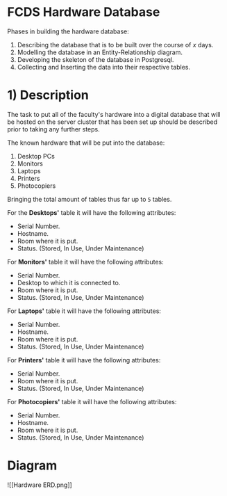 # FCDS Hardware Database
Phases in building the hardware database:
1. Describing the database that is to be built over the course of $x$ days.
2. Modelling the database in an Entity-Relationship diagram.
3. Developing the skeleton of the database in Postgresql.
4. Collecting and Inserting the data into their respective tables.

# 1) Description
The task to put all of the faculty's hardware into a digital database that will be hosted on the server cluster that has been set up should be described prior to taking any further steps.

The known hardware that will be put into the database:
1. Desktop PCs
2. Monitors
3. Laptops
4. Printers
5. Photocopiers

Bringing the total amount of tables thus far up to `5` tables.

For the **Desktops'** table it will have the following attributes:
- Serial Number.
- Hostname.
- Room where it is put.
- Status. (Stored, In Use, Under Maintenance)

For **Monitors'** table it will have the following attributes:
- Serial Number.
- Desktop to which it is connected to.
- Room where it is put.
- Status. (Stored, In Use, Under Maintenance)

For **Laptops'** table it will have the following attributes:
- Serial Number.
- Hostname.
- Room where it is put.
- Status. (Stored, In Use, Under Maintenance)

For **Printers'** table it will have the following attributes:
- Serial Number.
- Room where it is put.
- Status. (Stored, In Use, Under Maintenance)

For **Photocopiers'** table it will have the following attributes:
- Serial Number.
- Hostname.
- Room where it is put.
- Status. (Stored, In Use, Under Maintenance)

# Diagram
![[Hardware ERD.png]]